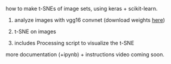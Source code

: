 how to make t-SNEs of image sets, using keras + scikit-learn.

1) analyze images with vgg16 convnet (download weights [here](https://drive.google.com/file/d/0Bz7KyqmuGsilT0J5dmRCM0ROVHc/view?usp=sharing))

2) t-SNE on images

3) includes Processing script to visualize the t-SNE


more documentation (+ipynb) + instructions video coming soon.